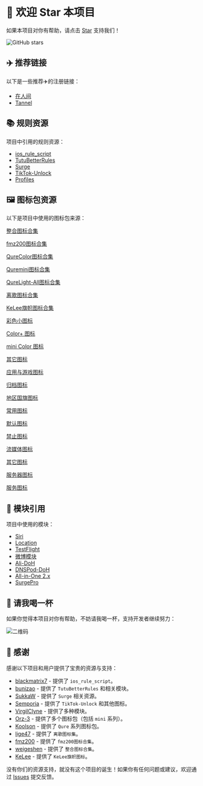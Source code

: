 # 🌟 欢迎 Star 本项目

如果本项目对你有帮助，请点击 [Star](https://github.com/zxfccmm4/Surge) 支持我们！ 
<!-- GitHub stars badge -->
![GitHub stars](https://img.shields.io/github/stars/zxfccmm4/Surge?style=social)


## ✈️ 推荐链接

以下是一些推荐✈️的注册链接：

- [在人间](https://dashboard.zrj97.xyz/#/register?code=4U6SUhR7)
- [Tannel](https://tannel.xn--6kro9vzxa373b.com//auth/register?code=5wyV)


## 📚 规则资源

项目中引用的规则资源：

- [ios_rule_script](https://github.com/blackmatrix7/ios_rule_script)
- [TutuBetterRules](https://github.com/bunizao/TutuBetterRules)
- [Surge](https://github.com/SukkaW/Surge/)
- [TikTok-Unlock](https://github.com/Semporia/TikTok-Unlock)
- [Profiles](https://github.com/ke1ewang/Profiles)


## 🖼️ 图标包资源

以下是项目中使用的图标包来源：

[整合图标合集](https://raw.githubusercontent.com/weigeshen/-/main/TuBiao/TuBiaoDingYue.json)

[fmz200图标合集](https://raw.githubusercontent.com/fmz200/wool_scripts/main/icons/icons-all.json)

[QureColor图标合集](https://raw.githubusercontent.com/Koolson/Qure/master/Other/QureColor.json)

[Quremini图标合集](https://raw.githubusercontent.com/Koolson/Qure/master/Other/Quremini.json)

[QureLight-All图标合集](https://github.com/Koolson/Qure/raw/master/Other/QureLight-All.json)

[离歌图标合集](https://raw.githubusercontent.com/lige47/QuanX-icon-rule/main/ligeicon-surge.json)
 
[KeLee旗帜图标合集](https://gitlab.com/lodepuly/iconlibrary/-/raw/main/Flag_icon/ColorfulStaticFlag.json)

[彩色小图标](https://raw.githubusercontent.com/Orz-3/mini/master/mini.json)

[Color+ 图标](https://raw.githubusercontent.com/Orz-3/mini/master/Color%2B.json)

[mini Color 图标](https://raw.githubusercontent.com/Orz-3/mini/master/miniColor.json)
 
[其它图标](https://raw.githubusercontent.com/Orz-3/mini/master/mini%2B.json)

[应用与游戏图标](https://raw.githubusercontent.com/Koolson/Qure/master/Other/QureColor-AppGame.json)
 
[归档图标](https://raw.githubusercontent.com/Koolson/Qure/master/Other/QureColor-Archived.json)

[地区国旗图标](https://raw.githubusercontent.com/Koolson/Qure/master/Other/QureColor-Area.json)

[常用图标](https://raw.githubusercontent.com/Koolson/Qure/master/Other/QureColor-Common.json)

[默认图标](https://raw.githubusercontent.com/Koolson/Qure/master/Other/QureColor-Default.json)

[禁止图标](https://raw.githubusercontent.com/Koolson/Qure/master/Other/QureColor-Inhibition.json)
 
[流媒体图标](https://raw.githubusercontent.com/Koolson/Qure/master/Other/QureColor-Media.json)

[其它图标](https://raw.githubusercontent.com/Koolson/Qure/master/Other/QureColor-Other.json)

[服务器图标](https://raw.githubusercontent.com/Koolson/Qure/master/Other/QureColor-Server.json)
 
[服务图标](https://raw.githubusercontent.com/Koolson/Qure/master/Other/QureColor-Service.json)
  
## 🔧 模块引用

项目中使用的模块：

- [Siri](https://github.com/VirgilClyne/iRingo/raw/main/sgmodule/Siri.sgmodule)
- [Location](https://github.com/VirgilClyne/iRingo/raw/main/sgmodule/Location.sgmodule)
- [TestFlight](https://github.com/VirgilClyne/iRingo/raw/main/sgmodule/TestFlight.sgmodule)
- [微博模块](https://whatshub.top/module/weiboad.module)
- [Ali-DoH](https://raw.githubusercontent.com/Rabbit-Spec/Surge/Master/Module/Spec/DoH/Moore/Ali-DoH.sgmodule)
- [DNSPod-DoH](https://raw.githubusercontent.com/Rabbit-Spec/Surge/Master/Module/Spec/DoH/Moore/DNSPod-DoH.sgmodule)
- [All-in-One 2.x](https://raw.githubusercontent.com/bunizao/TutuBetterRules/tutu/Surge/module/All-in-One-2.x.sgmodule)
- [SurgePro](https://raw.githubusercontent.com/bunizao/TutuBetterRules/tutu/Surge/module/SurgePro.sgmodule)


## 🍺 请我喝一杯

如果你觉得本项目对你有帮助，不妨请我喝一杯，支持开发者继续努力：

![二维码](https://private-user-images.githubusercontent.com/17553115/397946958-2445ab58-ada3-45c3-a737-5bf1ad258f24.JPEG?jwt=eyJhbGciOiJIUzI1NiIsInR5cCI6IkpXVCJ9.eyJpc3MiOiJnaXRodWIuY29tIiwiYXVkIjoicmF3LmdpdGh1YnVzZXJjb250ZW50LmNvbSIsImtleSI6ImtleTUiLCJleHAiOjE3MzQ4MDc0NTYsIm5iZiI6MTczNDgwNzE1NiwicGF0aCI6Ii8xNzU1MzExNS8zOTc5NDY5NTgtMjQ0NWFiNTgtYWRhMy00NWMzLWE3MzctNWJmMWFkMjU4ZjI0LkpQRUc_WC1BbXotQWxnb3JpdGhtPUFXUzQtSE1BQy1TSEEyNTYmWC1BbXotQ3JlZGVudGlhbD1BS0lBVkNPRFlMU0E1M1BRSzRaQSUyRjIwMjQxMjIxJTJGdXMtZWFzdC0xJTJGczMlMkZhd3M0X3JlcXVlc3QmWC1BbXotRGF0ZT0yMDI0MTIyMVQxODUyMzZaJlgtQW16LUV4cGlyZXM9MzAwJlgtQW16LVNpZ25hdHVyZT03OGQyMWExZjM4ZmFhZDhiZDk2YjRiNTc0NTU5ZjhiMTNiOGU3MzJmZDMzYWNlNDRiNTA4MTBmM2M2YzY5MGM0JlgtQW16LVNpZ25lZEhlYWRlcnM9aG9zdCJ9.UyTgAVZDavZAlOH1XAdTC5sCHNVSDMwzgiH9Q_aaZEw)


## 🤝 感谢

感谢以下项目和用户提供了宝贵的资源与支持：

- [blackmatrix7](https://github.com/blackmatrix7) - 提供了 `ios_rule_script`。
- [bunizao](https://github.com/bunizao) - 提供了 `TutuBetterRules` 和相关模块。
- [SukkaW](https://github.com/SukkaW) - 提供了 `Surge` 相关资源。
- [Semporia](https://github.com/Semporia) - 提供了 `TikTok-Unlock` 和其他图标。
- [VirgilClyne](https://github.com/VirgilClyne) - 提供了多种模块。
- [Orz-3](https://github.com/Orz-3) - 提供了多个图标包（包括 `mini` 系列）。
- [Koolson](https://github.com/Koolson) - 提供了 `Qure` 系列图标包。
- [lige47](https://github.com/lige47) - 提供了 `离歌图标集`。
- [fmz200](https://github.com/fmz200) - 提供了 `fmz200图标合集`。
- [weigeshen](https://github.com/weigeshen) - 提供了 `整合图标合集`。
- [KeLee](https://gitlab.com/lodepuly/iconlibrary) - 提供了 `KeLee旗帜图标`。

没有你们的资源支持，就没有这个项目的诞生！如果你有任何问题或建议，欢迎通过 [Issues](https://github.com/zxfccmm4/Surge/issues) 提交反馈。

